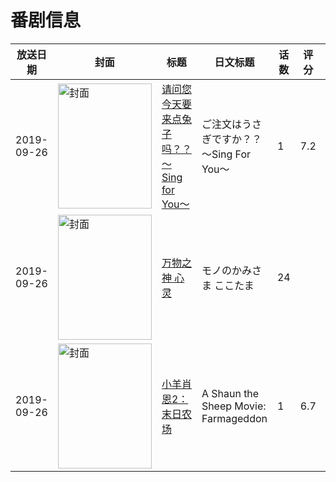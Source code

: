 # 番剧信息

|放送日期|封面|标题|日文标题|话数|评分|评分人数|
|---|---|---|---|---|---|---|
|2019-09-26|<img src="//lain.bgm.tv/pic/cover/c/c0/35/260772_36563.jpg" alt="封面" style="width:150px;height:200px;object-fit:cover;">|[请问您今天要来点兔子吗？？～Sing for You～](https://bangumi.tv/subject/260772)|ご注文はうさぎですか？？～Sing For You～|1|7.2|1951人评分|
|2019-09-26|<img src="//lain.bgm.tv/pic/cover/c/b4/7f/302363_C2ctf.jpg" alt="封面" style="width:150px;height:200px;object-fit:cover;">|[万物之神 心灵](https://bangumi.tv/subject/302363)|モノのかみさま ここたま|24|||
|2019-09-26|<img src="//lain.bgm.tv/pic/cover/c/59/1a/306381_0L0N5.jpg" alt="封面" style="width:150px;height:200px;object-fit:cover;">|[小羊肖恩2：末日农场](https://bangumi.tv/subject/306381)|A Shaun the Sheep Movie: Farmageddon|1|6.7|38人评分|
